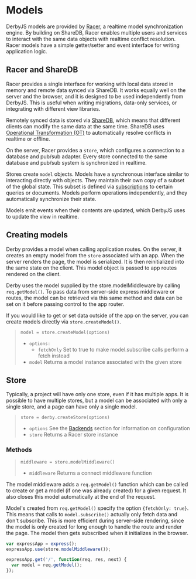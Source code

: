 # Models

DerbyJS models are provided by [Racer](https://github.com/derbyjs/racer), a realtime model synchronization engine. By building on ShareDB, Racer enables multiple users and services to interact with the same data objects with realtime conflict resolution. Racer models have a simple getter/setter and event interface for writing application logic.

## Racer and ShareDB

Racer provides a single interface for working with local data stored in memory and remote data synced via ShareDB. It works equally well on the server and the browser, and it is designed to be used independently from DerbyJS. This is useful when writing migrations, data-only services, or integrating with different view libraries.

Remotely synced data is stored via [ShareDB](https://github.com/share/sharedb), which means that different clients can modify the same data at the same time. ShareDB uses [Operational Transformation (OT)](http://en.wikipedia.org/wiki/Operational_transformation) to automatically resolve conflicts in realtime or offline.

On the server, Racer provides a `store`, which configures a connection to a database and pub/sub adapter. Every store connected to the same database and pub/sub system is synchronized in realtime.

Stores create `model` objects. Models have a synchronous interface similar to interacting directly with objects. They maintain their own copy of a subset of the global state. This subset is defined via [subscriptions](models/backends#loading-data-into-a-model) to certain queries or documents. Models perform operations independently, and they automatically synchronize their state.

Models emit events when their contents are updated, which DerbyJS uses to update the view in realtime.

## Creating models

Derby provides a model when calling application routes. On the server, it creates an empty model from the `store` associated with an app. When the server renders the page, the model is serialized. It is then reinitialized into the same state on the client. This model object is passed to app routes rendered on the client.

Derby uses the model supplied by the store.modelMiddleware by calling `req.getModel()`. To pass data from server-side express middleware or routes, the model can be retrieved via this same method and data can be set on it before passing control to the app router.

If you would like to get or set data outside of the app on the server, you can create models directly via `store.createModel()`.

> `model = store.createModel(options)`
> * `options:`
>   * `fetchOnly` Set to true to make model.subscribe calls perform a fetch instead
> * `model` Returns a model instance associated with the given store

## Store

Typically, a project will have only one store, even if it has multiple apps. It is possible to have multiple stores, but a model can be associated with only a single store, and a page can have only a single model.

> `store = derby.createStore(options)`
> * `options` See the [Backends](backends) section for information on configuration
> * `store` Returns a Racer store instance

### Methods

> `middleware = store.modelMiddleware()`
> * `middleware` Returns a connect middleware function

The model middleware adds a `req.getModel()` function which can be called to create or get a model (if one was already created) for a given request. It also closes this model automatically at the end of the request.

Model's created from `req.getModel()` specify the option `{fetchOnly: true}`. This means that calls to `model.subscribe()` actually only fetch data and don't subscribe. This is more efficient during server-side rendering, since the model is only created for long enough to handle the route and render the page. The model then gets subscribed when it initializes in the browser.

```js
var expressApp = express();
expressApp.use(store.modelMiddleware());

expressApp.get('/', function(req, res, next) {
  var model = req.getModel();
});
```
